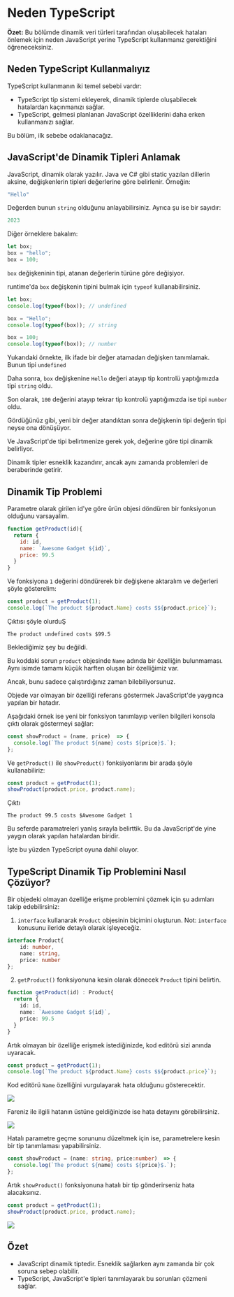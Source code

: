 # Neden TypeScript

**Özet:** Bu bölümde dinamik veri türleri tarafından oluşabilecek hataları önlemek için neden JavaScript yerine TypeScript kullanmanız gerektiğini öğreneceksiniz.

## Neden TypeScript Kullanmalıyız

TypeScript kullanmanın iki temel sebebi vardır:
- TypeScript tip sistemi ekleyerek, dinamik tiplerde oluşabilecek hatalardan kaçınmanızı sağlar.
- TypeScript, gelmesi planlanan JavaScript özelliklerini daha erken kullanmanızı sağlar.

Bu bölüm, ilk sebebe odaklanacağız.

## JavaScript'de Dinamik Tipleri Anlamak

JavaScript, dinamik olarak yazılır. Java ve C# gibi static yazılan dillerin aksine, değişkenlerin tipleri değerlerine göre belirlenir. Örneğin:

```js
"Hello"
```

Değerden bunun `string` olduğunu anlayabilirsiniz. Ayrıca şu ise bir sayıdır:

```js
2023
```

Diğer örneklere bakalım:

```js
let box;
box = "hello";
box = 100;
```

`box` değişkeninin tipi, atanan değerlerin türüne göre değişiyor.

runtime'da `box` değişkenin tipini bulmak için `typeof` kullanabilirsiniz.

```js
let box;
console.log(typeof(box)); // undefined

box = "Hello";
console.log(typeof(box)); // string

box = 100;
console.log(typeof(box)); // number
```

Yukarıdaki örnekte, ilk ifade bir değer atamadan değişken tanımlamak. Bunun tipi `undefined`

Daha sonra, `box` değişkenine `Hello` değeri atayıp tip kontrolü yaptığımızda tipi `string` oldu.

Son olarak, `100` değerini atayıp tekrar tip kontrolü yaptığımızda ise tipi `number` oldu.

Gördüğünüz gibi, yeni bir değer atandıktan sonra değişkenin tipi değerin tipi neyse ona dönüşüyor.

Ve JavaScript'de tipi belirtmenize gerek yok, değerine göre tipi dinamik belirliyor.

Dinamik tipler esneklik kazandırır, ancak aynı zamanda problemleri de beraberinde getirir.

## Dinamik Tip Problemi

Parametre olarak girilen id'ye göre ürün objesi döndüren bir fonksiyonun olduğunu varsayalim.

```js
function getProduct(id){
  return {
    id: id,
    name: `Awesome Gadget ${id}`,
    price: 99.5
  }
}
```

Ve fonksiyona `1` değerini döndürerek bir değişkene aktaralım ve değerleri şöyle gösterelim:

```js
const product = getProduct(1);
console.log(`The product ${product.Name} costs $${product.price}`);
```

Çıktısı şöyle olurduŞ

```
The product undefined costs $99.5 
```

Beklediğimiz şey bu değildi. 

Bu koddaki sorun `product` objesinde `Name` adında bir özelliğin bulunmaması. Aynı isimde tamamı küçük harften oluşan bir özelliğimiz var.

Ancak, bunu sadece çalıştırdığınız zaman bilebiliyorsunuz.

Objede var olmayan bir özelliği referans göstermek JavaScript'de yaygınca yapılan bir hatadır. 

Aşağıdaki örnek ise yeni bir fonksiyon tanımlayıp verilen bilgileri konsola çıktı olarak göstermeyi sağlar:

```js
const showProduct = (name, price)  => {
  console.log(`The product ${name} costs ${price}$.`);
};
```

Ve `getProduct()` ile `showProduct()` fonksiyonlarını bir arada şöyle kullanabiliriz:

```js
const product = getProduct(1);
showProduct(product.price, product.name);
```

Çıktı

```
The product 99.5 costs $Awesome Gadget 1 
```

Bu seferde paramatreleri yanlış sırayla belirttik. Bu da JavaScript'de yine yaygın olarak yapılan hatalardan biridir.

İşte bu yüzden TypeScript oyuna dahil oluyor.

## TypeScript Dinamik Tip Problemini Nasıl Çözüyor?

Bir objedeki olmayan özelliğe erişme problemini çözmek için şu adımları takip edebilirsiniz:

1. `interface` kullanarak `Product` objesinin biçimini oluşturun. Not: `interface` konusunu ileride detaylı olarak işleyeceğiz.

```ts
interface Product{
    id: number,
    name: string,
    price: number
};
```

2. `getProduct()` fonksiyonuna kesin olarak dönecek `Product` tipini belirtin.

```ts
function getProduct(id) : Product{
  return {
    id: id,
    name: `Awesome Gadget ${id}`,
    price: 99.5
  }
}
```

Artık olmayan bir özelliğe erişmek istediğinizde, kod editörü sizi anında uyaracak.

```ts
const product = getProduct(1);
console.log(`The product ${product.Name} costs $${product.price}`);
```

Kod editörü `Name` özelliğini vurgulayarak hata olduğunu gösterecektir.

![](https://www.typescripttutorial.net/wp-content/uploads/2020/09/why-typescript-error.png)

Fareniz ile ilgili hatanın üstüne geldiğinizde ise hata detayını görebilirsiniz.

![](https://www.typescripttutorial.net/wp-content/uploads/2020/09/why-typescript-hint.png)

Hatalı parametre geçme sorununu düzeltmek için ise, parametrelere kesin bir tip tanımlaması yapabilirsiniz.

```ts
const showProduct = (name: string, price:number)  => {
  console.log(`The product ${name} costs ${price}$.`);
};
```

Artık `showProduct()` fonksiyonuna hatalı bir tip gönderirseniz hata alacaksınız.

```ts
const product = getProduct(1);
showProduct(product.price, product.name);
```

![](https://www.typescripttutorial.net/wp-content/uploads/2020/09/why-typescript-error-in-function-arguments.png)

## Özet

- JavaScript dinamik tiptedir. Esneklik sağlarken aynı zamanda bir çok soruna sebep olabilir.
- TypeScript, JavaScript'e tipleri tanımlayarak bu sorunları çözmeni sağlar.
